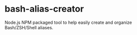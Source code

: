 # bash-alias-creator
Node.js NPM packaged tool to help easily create and organize Bash/ZSH/Shell aliases.
